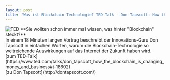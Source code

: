 ```yaml
---
layout: post
title: "Was ist Blockchain-Technologie? TED-Talk - Don Tapscott: How the blockchain is changing money and business"
---
```

<img src="/assets/images/TED Tapscott.jpg" alt="TED">
**Sie wollten schon immer mal wissen, was hinter "Blockchain" steckt?**
<br>
In einem 18 Minuten langen Vortrag beschreibt der Innovations-Guru Don Tapscott in einfachen Worten, warum die Blockchain-Technologie so weitreichende Auswirkungen auf das Internet der Zukunft haben wird.
<br>
[zum TED-Talk](https://www.ted.com/talks/don_tapscott_how_the_blockchain_is_changing_money_and_business#t-18602)
<br>
[zu Don Tapscott](http://dontapscott.com/)
